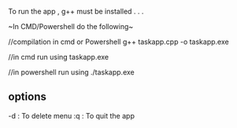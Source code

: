 To run the app , g++ must be installed . . .

~In CMD/Powershell do the following~

//compilation in cmd or Powershell
g++ taskapp.cpp -o taskapp.exe 


//in cmd run using
taskapp.exe

//in powershell run using
./taskapp.exe


options
-------------
-d : To delete menu
:q : To quit the app
